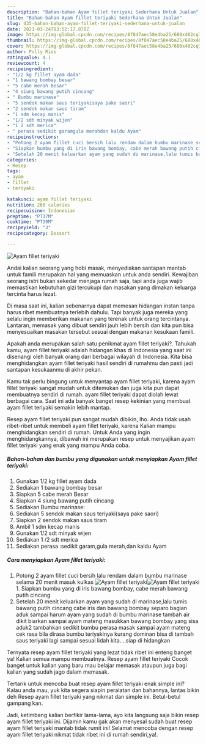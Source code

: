 ```yaml
---
description: "Bahan-bahan Ayam fillet teriyaki Sederhana Untuk Jualan"
title: "Bahan-bahan Ayam fillet teriyaki Sederhana Untuk Jualan"
slug: 435-bahan-bahan-ayam-fillet-teriyaki-sederhana-untuk-jualan
date: 2021-03-24T03:52:17.870Z
image: https://img-global.cpcdn.com/recipes/8f847aec58e4ba25/680x482cq70/ayam-fillet-teriyaki-foto-resep-utama.jpg
thumbnail: https://img-global.cpcdn.com/recipes/8f847aec58e4ba25/680x482cq70/ayam-fillet-teriyaki-foto-resep-utama.jpg
cover: https://img-global.cpcdn.com/recipes/8f847aec58e4ba25/680x482cq70/ayam-fillet-teriyaki-foto-resep-utama.jpg
author: Polly Rios
ratingvalue: 4.1
reviewcount: 4
recipeingredient:
- "1/2 kg fillet ayam dada"
- "1 bawang bombay besar"
- "5 cabe merah Besar"
- "4 siung bawang putih cincang"
- " Bumbu marinase"
- "5 sendok makan saus teriyakisaya pake saori"
- "2 sendok makan saus tiram"
- "1 sdm kecap manis"
- "1/2 sdt minyak wijen"
- "1 2 sdt merica"
- " perasa sedikit garamgula merahdan kaldu Ayam"
recipeinstructions:
- "Potong 2 ayam fillet cuci bersih lalu rendam dalam bumbu marinase selama 20 menit masuk kulkas"
- "Siapkan bumbu yang di iris bawang bombay, cabe merah bawang putih cincang"
- "Setelah 20 menit keluarkan ayam yang sudah di marinase,lalu tumis bawang putih cincang cabe iris dan bawang bombay separo bagian aduk sampai harum ayam yang sudah di bumbu marinase tambah air dikit biarkan sampai ayam mateng masukkan bawang bombay yang sisa aduk2 tambahkan sedikit bumbu perasa masak sampai ayam mateng cek rasa bila dirasa bumbu teriyakinya kurang dominan bisa di tambah saus teriyaki lagi sampai sesuai lidah kita....siap di hidangkan"
categories:
- Resep
tags:
- ayam
- fillet
- teriyaki

katakunci: ayam fillet teriyaki 
nutrition: 260 calories
recipecuisine: Indonesian
preptime: "PT37M"
cooktime: "PT39M"
recipeyield: "3"
recipecategory: Dessert

---
```



![Ayam fillet teriyaki](https://img-global.cpcdn.com/recipes/8f847aec58e4ba25/680x482cq70/ayam-fillet-teriyaki-foto-resep-utama.jpg)

Andai kalian seorang yang hobi masak, menyediakan santapan mantab untuk famili merupakan hal yang memuaskan untuk anda sendiri. Kewajiban seorang istri bukan sekedar menjaga rumah saja, tapi anda juga wajib memastikan kebutuhan gizi tercukupi dan masakan yang dimakan keluarga tercinta harus lezat.

Di masa  saat ini, kalian sebenarnya dapat memesan hidangan instan tanpa harus ribet membuatnya terlebih dahulu. Tapi banyak juga mereka yang selalu ingin memberikan makanan yang terenak untuk orang tercintanya. Lantaran, memasak yang dibuat sendiri jauh lebih bersih dan kita pun bisa menyesuaikan masakan tersebut sesuai dengan makanan kesukaan famili. 



Apakah anda merupakan salah satu penikmat ayam fillet teriyaki?. Tahukah kamu, ayam fillet teriyaki adalah hidangan khas di Indonesia yang saat ini disenangi oleh banyak orang dari berbagai wilayah di Indonesia. Kita bisa menghidangkan ayam fillet teriyaki hasil sendiri di rumahmu dan pasti jadi santapan kesukaanmu di akhir pekan.

Kamu tak perlu bingung untuk menyantap ayam fillet teriyaki, karena ayam fillet teriyaki sangat mudah untuk ditemukan dan juga kita pun dapat membuatnya sendiri di rumah. ayam fillet teriyaki dapat diolah lewat berbagai cara. Saat ini ada banyak banget resep kekinian yang membuat ayam fillet teriyaki semakin lebih mantap.

Resep ayam fillet teriyaki pun sangat mudah dibikin, lho. Anda tidak usah ribet-ribet untuk membeli ayam fillet teriyaki, karena Kalian mampu menghidangkan sendiri di rumah. Untuk Anda yang ingin menghidangkannya, dibawah ini merupakan resep untuk menyajikan ayam fillet teriyaki yang enak yang mampu Anda coba.

<!--inarticleads1-->

##### Bahan-bahan dan bumbu yang digunakan untuk menyiapkan Ayam fillet teriyaki:

1. Gunakan 1/2 kg fillet ayam dada
1. Sediakan 1 bawang bombay besar
1. Siapkan 5 cabe merah Besar
1. Siapkan 4 siung bawang putih cincang
1. Sediakan  Bumbu marinase:
1. Sediakan 5 sendok makan saus teriyaki(saya pake saori)
1. Siapkan 2 sendok makan saus tiram
1. Ambil 1 sdm kecap manis
1. Gunakan 1/2 sdt minyak wijen
1. Sediakan 1 /2 sdt merica
1. Sediakan  perasa :sedikit garam,gula merah,dan kaldu Ayam




<!--inarticleads2-->

##### Cara menyiapkan Ayam fillet teriyaki:

1. Potong 2 ayam fillet cuci bersih lalu rendam dalam bumbu marinase selama 20 menit masuk kulkas
<img src="https://img-global.cpcdn.com/steps/8c1b50d2f20a5068/160x128cq70/ayam-fillet-teriyaki-langkah-memasak-1-foto.jpg" alt="Ayam fillet teriyaki"><img src="https://img-global.cpcdn.com/steps/53b33b16c9242658/160x128cq70/ayam-fillet-teriyaki-langkah-memasak-1-foto.jpg" alt="Ayam fillet teriyaki">1. Siapkan bumbu yang di iris bawang bombay, cabe merah bawang putih cincang
1. Setelah 20 menit keluarkan ayam yang sudah di marinase,lalu tumis bawang putih cincang cabe iris dan bawang bombay separo bagian aduk sampai harum ayam yang sudah di bumbu marinase tambah air dikit biarkan sampai ayam mateng masukkan bawang bombay yang sisa aduk2 tambahkan sedikit bumbu perasa masak sampai ayam mateng cek rasa bila dirasa bumbu teriyakinya kurang dominan bisa di tambah saus teriyaki lagi sampai sesuai lidah kita....siap di hidangkan




Ternyata resep ayam fillet teriyaki yang lezat tidak ribet ini enteng banget ya! Kalian semua mampu membuatnya. Resep ayam fillet teriyaki Cocok banget untuk kalian yang baru mau belajar memasak ataupun juga bagi kalian yang sudah jago dalam memasak.

Tertarik untuk mencoba buat resep ayam fillet teriyaki enak simple ini? Kalau anda mau, yuk kita segera siapin peralatan dan bahannya, lantas bikin deh Resep ayam fillet teriyaki yang nikmat dan simple ini. Betul-betul gampang kan. 

Jadi, ketimbang kalian berfikir lama-lama, ayo kita langsung saja bikin resep ayam fillet teriyaki ini. Dijamin kamu gak akan menyesal sudah buat resep ayam fillet teriyaki mantab tidak rumit ini! Selamat mencoba dengan resep ayam fillet teriyaki nikmat tidak ribet ini di rumah sendiri,ya!.

